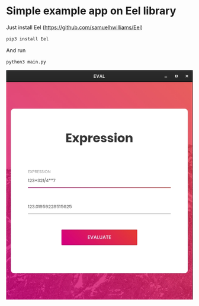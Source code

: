 # Simple example app on Eel library

Just install Eel (https://github.com/samuelhwilliams/Eel)

```bash
pip3 install Eel
```

And run

```bash
python3 main.py
```

![screenshoot](img/eelwebform.jpg)
